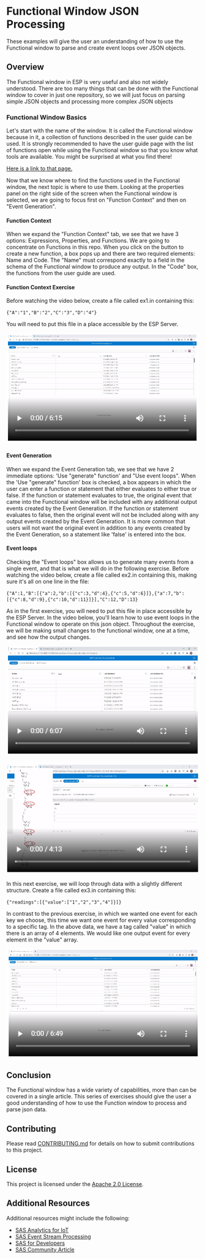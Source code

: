 # Functional Window JSON Processing

These examples will give the user an understanding of how to use the Functional window to parse and create event loops over JSON objects.

## Overview

The Functional window in ESP is very useful and also not widely understood. There are too many things that can be done with the Functional window to cover in just one repository, so we will just focus on parsing simple JSON objects and processing more complex JSON objects

### Functional Window Basics

Let's start with the name of the window. It is called the Functional window because in it, a collection of functions described in the user guide can be used. It is strongly recommended to have the user guide page with the list of functions open while using the Functional window so that you know what tools are available. You might be surprised at what you find there! 

[Here is a link to that page.](https://documentation.sas.com/?cdcId=espcdc&cdcVersion=v_002&docsetId=espcreatewindows&docsetTarget=p0525asekeyskin1twbpogq2fxbt.htm&locale=en)

Now that we know where to find the functions used in the Functional window, the next topic is where to use them. Looking at the properties panel on the right side of the screen when the Functional window is selected, we are going to focus first on "Function Context" and then on "Event Generation".

#### Function Context

When we expand the "Function Context" tab, we see that we have 3 options: Expressions, Properties, and Functions. We are going to concentrate on Functions in this repo. When you click on the button to create a new function, a box pops up and there are two required elements: Name and Code. The "Name" must correspond exactly to a field in the schema of the Functional window to produce any output. In the "Code" box, the functions from the user guide are used.

#### Function Context Exercise

Before watching the video below, create a file called ex1.in containing this:

```
{"A":"1","B":"2","C":"3","D":"4"}
```

You will need to put this file in a place accessible by the ESP Server.

[![This video will guide you through the first exercise.](video1a.png)](
http://sas-social.brightcovegallery.com/sharing?videoId=6243889265001
 "This video will guide you through the first exercise.")


#### Event Generation

When we expand the Event Generation tab, we see that we have 2 immediate options: 'Use "generate" function' and "Use event loops". When the 'Use "generate" function' box is checked, a box appears in which the user can enter a function or statement that either evaluates to either true or false. If the function or statement evaluates to true, the original event that came into the Functional window will be included with any additional output events created by the Event Generation. If the function or statement evaluates to false, then the original event will not be included along with any output events created by the Event Generation. It is more common that users will not want the original event in addition to any events created by the Event Generation, so a statement like 'false' is entered into the box.

#### Event loops

Checking the "Event loops" box allows us to generate many events from a single event, and that is what we will do in the following exercise. Before watching the video below, create a file called ex2.in containing this, making sure it's all on one line in the file:

```
{"A":1,"B":[{"a":2,"b":[{"c":3,"d":4},{"c":5,"d":6}]},{"a":7,"b":[{"c":8,"d":9},{"c":10,"d":11}]}],"C":12,"D":13}
```

As in the first exercise, you will need to put this file in place accessible by the ESP Server. In the video below, you'll learn how to use event loops in the Functional window to operate on this json object. Throughout the exercise, we will be making small changes to the functional window, one at a time, and see how the output changes.

[![This video will guide you through part 1 of the second exercise.](video2a.png)](
http://sas-social.brightcovegallery.com/sharing?videoId=6243891524001
 "This video will guide you through part 1 of the second exercise.")
 
[![This video will guide you through part 2 of the second exercise.](video3a.png)](
http://sas-social.brightcovegallery.com/sharing?videoId=6243890923001
 "This video will guide you through part 2 of the second exercise.")
 

In this next exercise, we will loop through data with a slightly different structure. Create a file called ex3.in containing this:

```
{"readings":[{"value":["1","2","3","4"]}]}
```

In contrast to the previous exercise, in which we wanted one event for each key we choose, this time we want one event for every value corresponding to a specific tag. In the above data, we have a tag called "value" in which there is an array of 4 elements. We would like one output event for every element in the "value" array.

[![This video will guide you through the third exercise.](video4a.png)](
http://sas-social.brightcovegallery.com/sharing?videoId=6243889854001
 "This video will guide you through the third exercise.")


## Conclusion

The Functional window has a wide variety of capabilities, more than can be covered in a single article. This series of exercises should give the user a good understanding of how to use the Function window to process and parse json data.

## Contributing

Please read [CONTRIBUTING.md](CONTRIBUTING.md) for details on how to submit contributions to this project.

## License

This project is licensed under the [Apache 2.0 License](LICENSE.txt).

## Additional Resources

Additional resources might include the following:

* [SAS Analytics for IoT](https://www.sas.com/en_us/software/analytics-iot.html)
* [SAS Event Stream Processing](https://www.sas.com/en_us/software/event-stream-processing.html)
* [SAS for Developers](https://developer.sas.com/home.html)
* [SAS Community Article](https://communities.sas.com/t5/Hacker-s-Hub-library/AIoT-Tutorial-How-to-Process-JSON-Data-in-ESP/ta-p/715692)

